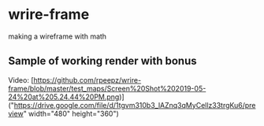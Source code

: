 # wrire-frame
making a wireframe with math

## Sample of working render with bonus
Video:
[https://github.com/rpeepz/wrire-frame/blob/master/test_maps/Screen%20Shot%202019-05-24%20at%205.24.44%20PM.png)]("https://drive.google.com/file/d/1tgvm310b3_lAZnq3qMyCellz33trgKu6/preview" width="480" height="360")
